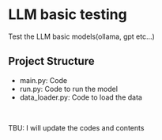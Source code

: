 # LLM basic testing </br>
Test the LLM basic models(ollama, gpt etc...)
</br>

## Project Structure </br>
 * main.py: Code
 * run.py: Code to run the model
 * data_loader.py: Code to load the data
</br>


TBU: I will update the codes and contents
